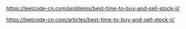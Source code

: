 
https://leetcode-cn.com/problems/best-time-to-buy-and-sell-stock-ii/

https://leetcode-cn.com/articles/best-time-to-buy-and-sell-stock-ii/
